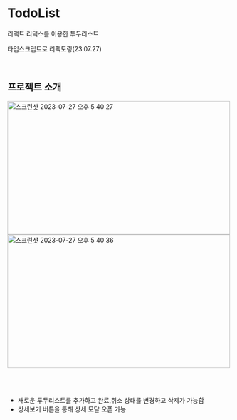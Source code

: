 # TodoList
리액트 리덕스를 이용한 투두리스트

타입스크립트로 리팩토링(23.07.27)

</br>

## 프로젝트 소개
<img width="500" height="300" alt="스크린샷 2023-07-27 오후 5 40 27" src="https://github.com/jinsollee2023/nabacam-react-lv2/assets/130551771/d33c1f03-9ea5-41b7-9117-f69a38968a55">

<img width="500" height="300" alt="스크린샷 2023-07-27 오후 5 40 36" src="https://github.com/jinsollee2023/nabacam-react-lv2/assets/130551771/4c1a1911-e17d-48f8-9c02-4d34da191bd3">

</br></br>

- 새로운 투두리스트를 추가하고 완료,취소 상태를 변경하고 삭제가 가능함
- 상세보기 버튼을 통해 상세 모달 오픈 가능

